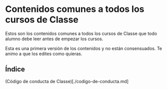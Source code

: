 # Contenidos comunes a todos los cursos de Classe

Estos son los contenidos comunes a todos los cursos de Classe que todo alumno debe leer antes de empezar los cursos.

Esta es una primera versión de los contenidos y no están consensuados. Te animo a que los edites como quieras.

## Índice

(Código de conducta de Classe)[./codigo-de-conducta.md]
